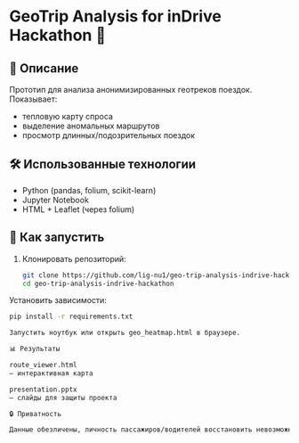 # GeoTrip Analysis for inDrive Hackathon 🚖

## 📌 Описание
Прототип для анализа анонимизированных геотреков поездок.
Показывает:
- тепловую карту спроса
- выделение аномальных маршрутов
- просмотр длинных/подозрительных поездок

## 🛠 Использованные технологии
- Python (pandas, folium, scikit-learn)
- Jupyter Notebook
- HTML + Leaflet (через folium)

## 🚀 Как запустить
1. Клонировать репозиторий:
   ```bash
   git clone https://github.com/lig-nu1/geo-trip-analysis-indrive-hackathon.git
   cd geo-trip-analysis-indrive-hackathon

Установить зависимости:
   ```bash
   pip install -r requirements.txt

Запустить ноутбук или открыть geo_heatmap.html в браузере.

📊 Результаты

route_viewer.html
 — интерактивная карта

presentation.pptx
 — слайды для защиты проекта

🔒 Приватность

Данные обезличены, личность пассажиров/водителей восстановить невозможно.
